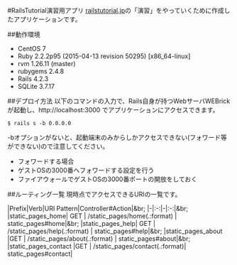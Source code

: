 #RailsTutorial演習用アプリ
[railstutorial.jp](http://railstutorial.jp)の「演習」をやっていくために作成したアプリケーションです。

##動作環境
- CentOS 7
- Ruby 2.2.2p95 (2015-04-13 revision 50295) [x86_64-linux]
- rvm 1.26.11 (master)
- rubygems 2.4.8
- Rails 4.2.3
- SQLite 3.7.17

##デプロイ方法
以下のコマンドの入力で、Rails自身が持つWebサーバWEBrickが起動し、http://localhost:3000 でアプリケーションにアクセスできます。
```
$ rails s -b 0.0.0.0
```
-bオプションがないと、起動端末のみからしかアクセスできない(フォワード等ができない)ので注意してください。
- フォワードする場合
 - ゲストOSの3000番へフォワードする設定を行う
 - ファイアウォールでゲストOSの3000番ポートの開放をしておく

##ルーティング一覧
現時点でアクセスできるURIの一覧です。

|Prefix|Verb|URI Pattern|Controller#Action|&br;
|-|:-:|-|:-:|&br;
|static_pages_home| GET | /static_pages/home(.:format) |   static_pages#home|&br;
|static_pages_help| GET | /static_pages/help(.:format)  |  static_pages#help|&br;
|static_pages_about |GET | /static_pages/about(.:format)  | static_pages#about|&br;
|static_pages_contact |GET | /static_pages/contact(.:format)| static_pages#contact|
